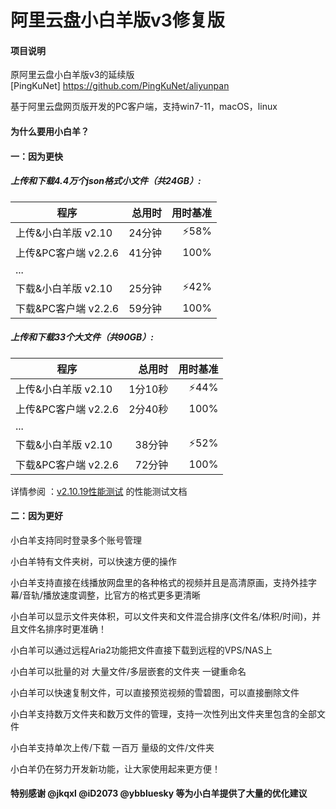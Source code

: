 # 阿里云盘小白羊版v3修复版

#### 项目说明

原阿里云盘小白羊版v3的延续版</br>
[PingKuNet] https://github.com/PingKuNet/aliyunpan

基于阿里云盘网页版开发的PC客户端，支持win7-11，macOS，linux



#### 为什么要用小白羊？

#### 一：因为更快

##### 上传和下载4.4万个json格式小文件（共24GB）:	

| 程序 | 总用时 | 用时基准 |
| --- | ---: | ---: |
| 上传&小白羊版 v2.10 | 24分钟 | :zap:58% |
| 上传&PC客户端 v2.2.6 | 41分钟 | 100% |
|  ... |  |  |  |  |
| 下载&小白羊版 v2.10 | 25分钟 | :zap:42% |
| 下载&PC客户端 v2.2.6  | 59分钟 | 100% |


##### 上传和下载33个大文件（共90GB）:

| 程序 | 总用时 | 用时基准 |
| --- | ---: | ---: |
| 上传&小白羊版 v2.10 | 1分10秒 | :zap:44% |
| 上传&PC客户端 v2.2.6 | 2分40秒 | 100% |
|  ... |  |  |  |  |
| 下载&小白羊版 v2.10 | 38分钟 | :zap:52% |
| 下载&PC客户端 v2.2.6 | 72分钟 | 100% |

详情参阅 ：[v2.10.19性能测试](https://github.com/liupan1890/aliyunpan/blob/main/v2.10.19%E6%80%A7%E8%83%BD%E6%B5%8B%E8%AF%95.md) 的性能测试文档

#### 二：因为更好

小白羊支持同时登录多个账号管理

小白羊特有文件夹树，可以快速方便的操作

小白羊支持直接在线播放网盘里的各种格式的视频并且是高清原画，支持外挂字幕/音轨/播放速度调整，比官方的格式更多更清晰

小白羊可以显示文件夹体积，可以文件夹和文件混合排序(文件名/体积/时间)，并且文件名排序时更准确！

小白羊可以通过远程Aria2功能把文件直接下载到远程的VPS/NAS上

小白羊可以批量的对 大量文件/多层嵌套的文件夹 一键重命名

小白羊可以快速复制文件，可以直接预览视频的雪碧图，可以直接删除文件

小白羊支持数万文件夹和数万文件的管理，支持一次性列出文件夹里包含的全部文件

小白羊支持单次上传/下载 一百万 量级的文件/文件夹

小白羊仍在努力开发新功能，让大家使用起来更方便！

#### 特别感谢 @jkqxl @iD2073 @ybbluesky 等为小白羊提供了大量的优化建议



